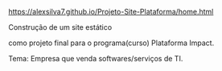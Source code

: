 

https://alexsilva7.github.io/Projeto-Site-Plataforma/home.html

Construção de um site estático

como projeto final para o programa(curso) Plataforma Impact.

Tema: Empresa que venda softwares/serviços de TI.
